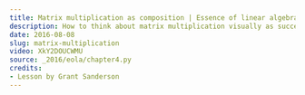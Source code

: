 ```yaml
---
title: Matrix multiplication as composition | Essence of linear algebra, chapter 4
description: How to think about matrix multiplication visually as successively applying two different linear transformations.
date: 2016-08-08
slug: matrix-multiplication
video: XkY2DOUCWMU
source: _2016/eola/chapter4.py
credits:
- Lesson by Grant Sanderson
---
```

